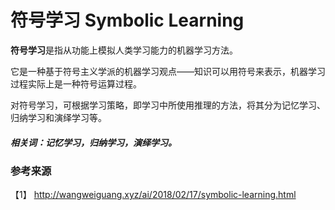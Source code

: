 # 符号学习 Symbolic Learning


**符号学习**是指从功能上模拟人类学习能力的机器学习方法。

它是一种基于符号主义学派的机器学习观点——知识可以用符号来表示，机器学习过程实际上是一种符号运算过程。

对符号学习，可根据学习策略，即学习中所使用推理的方法，将其分为记忆学习、归纳学习和演绎学习等。


##### 相关词：记忆学习，归纳学习，演绎学习。

### 参考来源

【1】  http://wangweiguang.xyz/ai/2018/02/17/symbolic-learning.html
